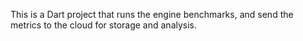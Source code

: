 This is a Dart project that runs the engine benchmarks, and send the metrics to
the cloud for storage and analysis.
